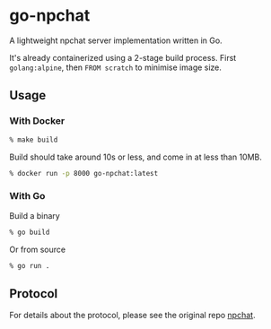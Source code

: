 # go-npchat
A lightweight npchat server implementation written in Go.

It's already containerized using a 2-stage build process. First `golang:alpine`, then `FROM scratch` to minimise image size.

## Usage
### With Docker
```zsh
% make build
```
Build should take around 10s or less, and come in at less than 10MB.
```zsh
% docker run -p 8000 go-npchat:latest
```
### With Go
Build a binary
```zsh
% go build
```
Or from source
```zsh
% go run .
```

## Protocol
For details about the protocol, please see the original repo [npchat](https://github.com/dr-useless/npchat).
